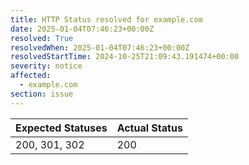 ```yaml
---
title: HTTP Status resolved for example.com
date: 2025-01-04T07:46:23+00:00Z
resolved: True
resolvedWhen: 2025-01-04T07:46:23+00:00Z
resolvedStartTime: 2024-10-25T21:09:43.191474+00:00
severity: notice
affected:
  - example.com
section: issue
---
```


| Expected Statuses | Actual Status  |
|-------------------|----------------|
| 200, 301, 302 | 200 |
